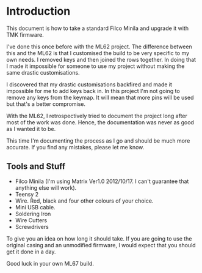 # Introduction

This document is how to take a standard Filco Minila and upgrade it with TMK firmware.

I've done this once before with the ML62 project. The difference between this and the ML62 is that I customised the build to be very specific to my own needs. I removed keys and then joined the rows together. In doing that I made it impossible for someone to use my project without making the same drastic customisations.

I discovered that my drastic customisations backfired and made it impossible for me to add keys back in. In this project I'm not going to remove any keys from the keymap. It will mean that more pins will be used but that's a better compromise.

With the ML62, I retrospectively tried to document the project long after most of the work was done. Hence, the documentation was never as good as I wanted it to be.

This time I'm documenting the process as I go and should be much more accurate. If you find any mistakes, please let me know.

## Tools and Stuff

- Filco Minila (I'm using Matrix Ver1.0 2012/10/17. I can't guarantee that anything else will work).
- Teensy 2
- Wire. Red, black and four other colours of your choice.
- Mini USB cable.
- Soldering Iron
- Wire Cutters
- Screwdrivers

To give you an idea on how long it should take. If you are going to use the original casing and an unmodified firmware, I would expect that you should get it done in a day.

Good luck in your own ML67 build.
